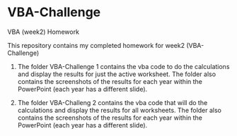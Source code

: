 # VBA-Challenge
VBA (week2) Homework

This repository contains my completed homework for week2 (VBA-Challenge)

1.  The folder VBA-Challenge 1 contains the vba code to do the calculations and display the results for just the active worksheet.  The folder also contains the screenshots of the results for each year within the PowerPoint (each year has a different slide).

2.  The folder VBA-Challeng 2 contains the vba code that will do the calculations and display the results for all worksheets. The folder also contains the screenshots of the results for each year within the PowerPoint (each year has a different slide).
